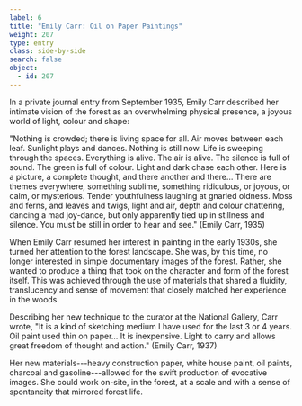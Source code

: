 ```yaml
---
label: 6
title: "Emily Carr: Oil on Paper Paintings"
weight: 207
type: entry
class: side-by-side
search: false
object:
  - id: 207
---
```

In a private journal entry from September 1935, Emily Carr described her intimate vision of the forest as an overwhelming physical presence, a joyous world of light, colour and shape:

"Nothing is crowded; there is living space for all. Air moves between each leaf. Sunlight plays and dances. Nothing is still now. Life is sweeping through the spaces. Everything is alive. The air is alive. The silence is full of sound. The green is full of colour. Light and dark chase each other. Here is a picture, a complete thought, and there another and there... There are themes everywhere, something sublime, something ridiculous, or joyous, or calm, or mysterious. Tender youthfulness laughing at gnarled oldness. Moss and ferns, and leaves and twigs, light and air, depth and colour chattering, dancing a mad joy-dance, but only apparently tied up in stillness and silence. You must be still in order to hear and see." (Emily Carr, 1935)

When Emily Carr resumed her interest in painting in the early 1930s, she turned her attention to the forest landscape. She was, by this time, no longer interested in simple documentary images of the forest. Rather, she wanted to produce a thing that took on the character and form of the forest itself. This was achieved through the use of materials that shared a fluidity, translucency and sense of movement that closely matched her experience in the woods.

Describing her new technique to the curator at the National Gallery, Carr wrote, "It is a kind of sketching medium I have used for the last 3 or 4 years. Oil paint used thin on paper... It is inexpensive. Light to carry and allows great freedom of thought and action." (Emily Carr, 1937)

Her new materials---heavy construction paper, white house paint, oil paints, charcoal and gasoline---allowed for the swift production of evocative images. She could work on-site, in the forest, at a scale and with a sense of spontaneity that mirrored forest life.
